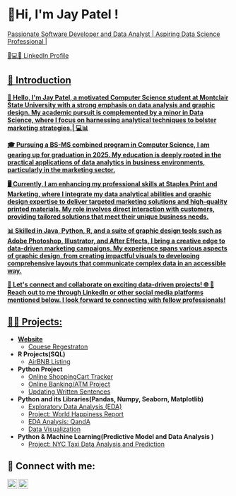 <h1>👋Hi, I'm Jay Patel ! <br/><a  <a href=""></h1>
  Passionate Software Developer and Data Analyst | Aspiring Data Science Professional |

  <a href="https://www.linkedin.com/in/jaypatel111jp"> 📢💻🔵 LinkedIn Profile </h1>
  
  <h2> 📝 Introduction</h2>

<b>👋 Hello, I'm Jay Patel, a motivated Computer Science student at Montclair State University with a strong emphasis on data analysis and graphic design. My academic pursuit is complemented by a minor in Data Science, where I focus on harnessing analytical techniques to bolster marketing strategies.|  💻📊

🎓 Pursuing a BS-MS combined program in Computer Science, I am gearing up for graduation in 2025. My education is deeply rooted in the practical applications of data analytics in business environments, particularly in the marketing sector.

🖥️ Currently, I am enhancing my professional skills at Staples Print and Marketing, where I integrate my data analytical abilities and graphic design expertise to deliver targeted marketing solutions and high-quality printed materials. My role involves direct interaction with customers, providing tailored solutions that meet their unique business needs.

📊 Skilled in Java, Python, R, and a suite of graphic design tools such as Adobe Photoshop, Illustrator, and After Effects, I bring a creative edge to data-driven marketing campaigns. My experience spans various aspects of graphic design, from creating impactful visuals to developing comprehensive layouts that communicate complex data in an accessible way.

💼  Let's connect and collaborate on exciting data-driven projects! 🌐 🤳 Reach out to me through LinkedIn or other social media platforms mentioned below. I look forward to connecting with fellow professionals!</b>
<h2>👨‍💻 Projects:</h2>

- <b>Website </b>
  - [Couese Regestraton ](https://github.com/JayPatel-111/CoursrRegestration)
- <b>R Projects(SQL) </b>
  - [AirBNB Listing](https://github.com/JayPatel-111/AirBNB-listing)
- <b>Python Project</b>
  - [Online ShoppingCart Tracker](https://github.com/JayPatel-111/OnlineShoppingCart_Tracker)
  - [Online Banking/ATM Project](https://github.com/JayPatel-111/OnlineBanking-ATM_Project)
  - [Updating Written Sentences](https://github.com/JayPatel-111/UpdatingTheWrittenSentences)
- <b>Python and its Libraries(Pandas, Numpy, Seaborn, Matplotlib) </b>
  - [Exploratory Data Analysis (EDA)](https://github.com/JayPatel-111/NYC-Taxi_EDA-Analysis)
  - [Project: World Happiness Report](https://github.com/JayPatel-111/Project-WorldHappinessReport)
  - [EDA Analysis: QandA](https://github.com/JayPatel-111/EDA-Analysis)
  - [Data Visualization](https://github.com/JayPatel-111/DataVisualization)
- <b>Python & Machine Learning(Predictive Model and Data Analysis )</b>
  - [Project: NYC Taxi Data Analysis and Prediction](https://github.com/JayPatel-111/NYC-Taxi_EDA-Analysis)


<h2> 🤳 Connect with me:</h2>

[<img align="left" alt="Jay Patel | LinkedIn" width="22px" src="https://cdn.jsdelivr.net/npm/simple-icons@v3/icons/linkedin.svg" />][linkedin]
[<img align="left" alt="JayPatel | Instagram" width="22px" src="https://cdn.jsdelivr.net/npm/simple-icons@v3/icons/instagram.svg" />][instagram]

[instagram]: https://www.instagram.com/jaypatel.111/
[linkedin]: https://www.linkedin.com/in/jaypatel111jp


